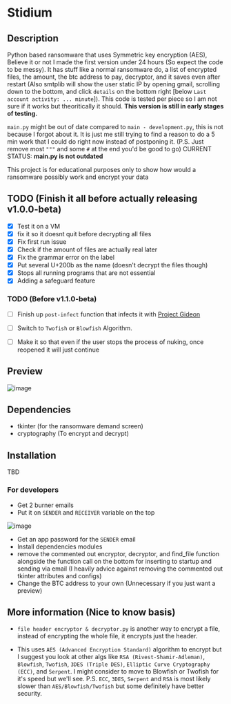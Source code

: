 # Stidium

## Description
Python based ransomware that uses Symmetric key encryption (AES), Believe it or not I made the first version under 24 hours (So expect the code to be messy). It has stuff like a normal ransomware do, a list of encrypted files, the amount, the btc address to pay, decryptor, and it saves even after restart (Also smtplib will show the user static IP by opening gmail, scrolling down to the bottom, and click `details` on the bottom right [below `Last account activity: ... minute`]). This code is tested per piece so I am not sure if it works but theoritically it should. **This version is still in early stages of testing.**

`main.py` might be out of date compared to `main - development.py`, this is not because I forgot about it. It is just me still trying to find a reason to do a 5 min work that I could do right now instead of postponing it. (P.S. Just remove most `"""` and some `#` at the end you'd be good to go)
CURRENT STATUS: **main.py is not outdated**

This project is for educational purposes only to show how would a ransomware possibly work and encrypt your data

## TODO (Finish it all before actually releasing v1.0.0-beta)
- [X] Test it on a VM
- [X] fix it so it doesnt quit before decrypting all files
- [x] Fix first run issue
- [X] Check if the amount of files are actually real later
- [X] Fix the grammar error on the label
- [X] Put several U+200b as the name (doesn't decrypt the files though)
- [X] Stops all running programs that are not essential
- [X] Adding a safeguard feature

### TODO (Before v1.1.0-beta)
- [ ] Finish up `post-infect` function that infects it with [Project Gideon](https://github.com/Not-Baguette/Project-Gideon/)
- [ ] Switch to `Twofish` or `Blowfish` Algorithm.
- [ ] Make it so that even if the user stops the process of nuking, once reopened it will just continue


## Preview
![image](https://user-images.githubusercontent.com/94969176/209453408-bd16a293-23e2-43e0-8f96-29de4b4069dd.png)

## Dependencies
- tkinter (for the ransomware demand screen)
- cryptography (To encrypt and decrypt)

## Installation
TBD
### For developers
- Get 2 burner emails
- Put it on `SENDER` and `RECEIVER` variable on the top

![image](https://user-images.githubusercontent.com/94969176/209453494-5b28cf52-523c-4ffa-9ff8-4d07c4d9a6b6.png)
- Get an app password for the `SENDER` email
- Install dependencies modules
- remove the commented out encryptor, decryptor, and find_file function alongside the function call on the bottom for inserting to startup and sending via email (I heavily advice against removing the commented out tkinter attributes and configs)
- Change the BTC address to your own (Unnecessary if you just want a preview)

## More information (Nice to know basis)
- `file header encryptor & decryptor.py` is another way to encrypt a file, instead of encrypting the whole file, it encrypts just the header.

- This uses `AES (Advanced Encryption Standard)` algorithm to encrypt but I suggest you look at other algs like `RSA (Rivest-Shamir-Adleman)`, `Blowfish`, `Twofish`, `3DES (Triple DES)`, `Elliptic Curve Cryptography (ECC)`, and `Serpent`. I might consider to move to Blowfish or Twofish for it's speed but we'll see. P.S. `ECC`, `3DES`, `Serpent` and `RSA` is most likely slower than `AES/Blowfish/Twofish` but some definitely have better security.
